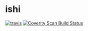 # ishi
[![travis][travis-image]][travis-url]
[![Coverity Scan Build Status][coverity-image]][coverity-url]

[travis-image]: https://travis-ci.org/mightyzero/ishi.svg
[travis-url]: https://travis-ci.org/mightyzero/ishi
[coverity-url]: https://scan.coverity.com/projects/mightyzero-ishi
[coverity-image]: https://img.shields.io/coverity/scan/6814.svg
